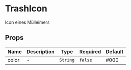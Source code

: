 # TrashIcon

Icon eines Mülleimers

## Props

<!-- @vuese:TrashIcon:props:start -->
|Name|Description|Type|Required|Default|
|---|---|---|---|---|
|color|-|`String`|`false`|#000|

<!-- @vuese:TrashIcon:props:end -->


